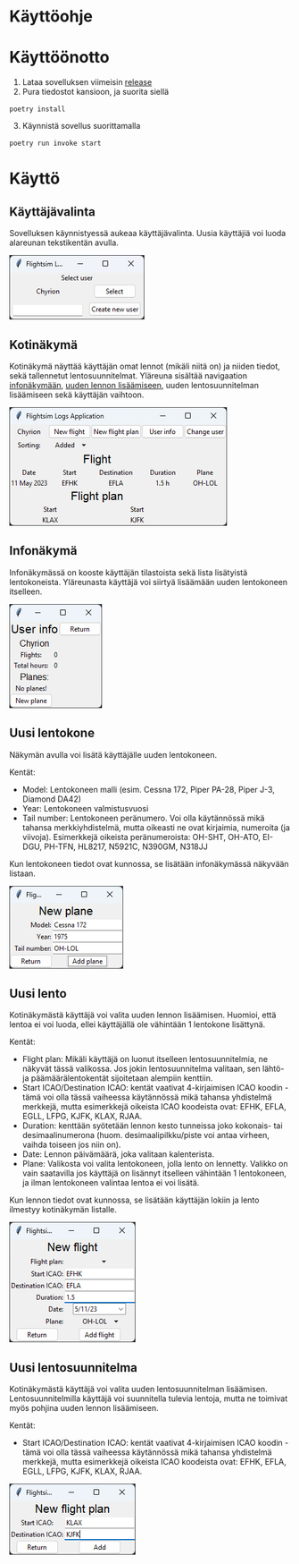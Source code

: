 # Käyttöohje

# Käyttöönotto

1. Lataa sovelluksen viimeisin [release](https://github.com/Chyrion/ot-harjoitustyo/releases)
2. Pura tiedostot kansioon, ja suorita siellä
```
poetry install
```
3. Käynnistä sovellus suorittamalla
```
poetry run invoke start
```

# Käyttö

## Käyttäjävalinta

Sovelluksen käynnistyessä aukeaa käyttäjävalinta. Uusia käyttäjiä voi luoda alareunan tekstikentän avulla.

![](./kuvat/userselect.png)

## Kotinäkymä

Kotinäkymä näyttää käyttäjän omat lennot (mikäli niitä on) ja niiden tiedot, sekä tallennetut lentosuunnitelmat. Yläreuna sisältää navigaation [infonäkymään](#infonäkymä), [uuden lennon lisäämiseen](#uusi-lento), uuden lentosuunnitelman lisäämiseen sekä käyttäjän vaihtoon.

![](./kuvat/home.png)

## Infonäkymä

Infonäkymässä on kooste käyttäjän tilastoista sekä lista lisätyistä lentokoneista. Yläreunasta käyttäjä voi siirtyä lisäämään uuden lentokoneen itselleen.

![](./kuvat/userinfo.png)

## Uusi lentokone

Näkymän avulla voi lisätä käyttäjälle uuden lentokoneen.

Kentät:
- Model: Lentokoneen malli (esim. Cessna 172, Piper PA-28, Piper J-3, Diamond DA42)
- Year: Lentokoneen valmistusvuosi
- Tail number: Lentokoneen peränumero. Voi olla käytännössä mikä tahansa merkkiyhdistelmä, mutta oikeasti ne ovat kirjaimia, numeroita (ja viivoja). Esimerkkejä oikeista peränumeroista: OH-SHT, OH-ATO, EI-DGU, PH-TFN, HL8217, N5921C, N390GM, N318JJ

Kun lentokoneen tiedot ovat kunnossa, se lisätään infonäkymässä näkyvään listaan.

![](./kuvat/newplane.png)

## Uusi lento

Kotinäkymästä käyttäjä voi valita uuden lennon lisäämisen. Huomioi, että lentoa ei voi luoda, ellei käyttäjällä ole vähintään 1 lentokone lisättynä.

Kentät:
- Flight plan: Mikäli käyttäjä on luonut itselleen lentosuunnitelmia, ne näkyvät tässä valikossa. Jos jokin lentosuunnitelma valitaan, sen lähtö- ja päämäärälentokentät sijoitetaan alempiin kenttiin.
- Start ICAO/Destination ICAO: kentät vaativat 4-kirjaimisen ICAO koodin - tämä voi olla tässä vaiheessa käytännössä mikä tahansa yhdistelmä merkkejä, mutta esimerkkejä oikeista ICAO koodeista ovat: EFHK, EFLA, EGLL, LFPG, KJFK, KLAX, RJAA.
- Duration: kenttään syötetään lennon kesto tunneissa joko kokonais- tai desimaalinumerona (huom. desimaalipilkku/piste voi antaa virheen, vaihda toiseen jos niin on).
- Date: Lennon päivämäärä, joka valitaan kalenterista.
- Plane: Valikosta voi valita lentokoneen, jolla lento on lennetty. Valikko on vain saatavilla jos käyttäjä on lisännyt itselleen vähintään 1 lentokoneen, ja ilman lentokoneen valintaa lentoa ei voi lisätä.
 
Kun lennon tiedot ovat kunnossa, se lisätään käyttäjän lokiin ja lento ilmestyy kotinäkymän listalle.
 
![](./kuvat/newflight.png)

## Uusi lentosuunnitelma

Kotinäkymästä käyttäjä voi valita uuden lentosuunnitelman lisäämisen. Lentosuunnitelmilla käyttäjä voi suunnitella tulevia lentoja, mutta ne toimivat myös pohjina uuden lennon lisäämiseen.

Kentät:
- Start ICAO/Destination ICAO: kentät vaativat 4-kirjaimisen ICAO koodin - tämä voi olla tässä vaiheessa käytännössä mikä tahansa yhdistelmä merkkejä, mutta esimerkkejä oikeista ICAO koodeista ovat: EFHK, EFLA, EGLL, LFPG, KJFK, KLAX, RJAA.

![](./kuvat/newflightplan.png)

